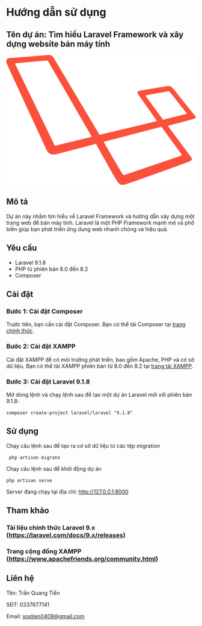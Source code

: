 # Hướng dẫn sử dụng

## Tên dự án: Tìm hiểu Laravel Framework và xây dựng website bán máy tính

![Laravel](./src/laravel/public/picture/laravel-logo.svg)

## Mô tả
Dự án này nhằm tìm hiểu về Laravel Framework và hướng dẫn xây dựng một trang web để bán máy tính. Laravel là một PHP Framework mạnh mẽ và phổ biến giúp bạn phát triển ứng dụng web nhanh chóng và hiệu quả.

## Yêu cầu
- Laravel 9.1.8
- PHP từ phiên bản 8.0 đến 8.2
- Composer

## Cài đặt

### Bước 1: Cài đặt Composer
Trước tiên, bạn cần cài đặt Composer. Bạn có thể tải Composer tại [trang chính thức](https://getcomposer.org/).

### Bước 2: Cài đặt XAMPP
Cài đặt XAMPP để có môi trường phát triển, bao gồm Apache, PHP và cơ sở dữ liệu. Bạn có thể tải XAMPP phiên bản từ 8.0 đến 8.2 tại [trang tải XAMPP](https://www.apachefriends.org/download.html).

### Bước 3: Cài đặt Laravel 9.1.8
Mở dòng lệnh và chạy lệnh sau để tạo một dự án Laravel mới với phiên bản 9.1.8:

	composer create-project laravel/laravel "9.1.8"

## Sử dụng

Chạy câu lệnh sau để tạo ra cơ sở dữ liệu từ các tệp migration

	 php artisan migrate

Chạy câu lệnh sau để khởi động dự án

	php artisan serve

Server đang chạy tại địa chỉ: http://127.0.0.1:8000

## Tham khảo

### Tài liệu chính thức Laravel 9.x (https://laravel.com/docs/9.x/releases)
### Trang cộng đồng XAMPP (https://www.apachefriends.org/community.html)

## Liên hệ
Tên: Trần Quang Tiến

SĐT: 0337677141

Email: sostien0409@gmail.com